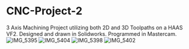 # CNC-Project-2
3 Axis Machining Project utilizing both 2D and 3D Toolpaths on a HAAS VF2. Designed and drawn in Solidworks. Programmed in Mastercam.
![IMG_5395](https://github.com/potatoworld/CNC-Project-2/assets/37276609/f93e880e-f628-4bf7-bd6b-31e6fc32db52)
![IMG_5404](https://github.com/potatoworld/CNC-Project-2/assets/37276609/a436b033-8973-4ecb-a6ea-a09c49a5cc6e)
![IMG_5398](https://github.com/potatoworld/CNC-Project-2/assets/37276609/3220f00e-5be8-47da-831d-4ad7686481ea)
![IMG_5402](https://github.com/potatoworld/CNC-Project-2/assets/37276609/e3bf078e-7a42-4721-8463-fd2813675c0d)
